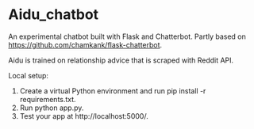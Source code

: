 # Aidu_chatbot
An experimental chatbot built with Flask and Chatterbot. Partly based on https://github.com/chamkank/flask-chatterbot.

Aidu is trained on relationship advice that is scraped with Reddit API.

Local setup:

1. Create a virtual Python environment and run pip install -r requirements.txt.
2. Run python app.py.
3. Test your app at http://localhost:5000/.
